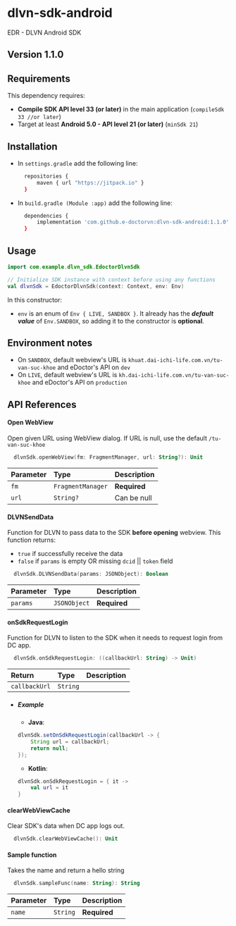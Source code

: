 # dlvn-sdk-android

EDR - DLVN Android SDK

## Version 1.1.0

## Requirements

This dependency requires:

- **Compile SDK API level 33 (or later)** in the main application (`compileSdk 33 //or later`)
- Target at least **Android 5.0 - API level 21 (or later)** (`minSdk 21`)

## Installation

- In `settings.gradle` add the following line:

  ```sh
    repositories {
        maven { url "https://jitpack.io" }
    }
  ```

- In `build.gradle (Module :app)` add the following line:

  ```sh
    dependencies {
        implementation 'com.github.e-doctorvn:dlvn-sdk-android:1.1.0'
    }
  ```

## Usage

```kotlin
import com.example.dlvn_sdk.EdoctorDlvnSdk

// Initialize SDK instance with context before using any functions
val dlvnSdk = EdoctorDlvnSdk(context: Context, env: Env)
```

In this constructor:

- `env` is an enum of `Env { LIVE, SANDBOX }`. It already has the **_default value_** of `Env.SANDBOX`, so adding it to the constructor is **optional**.

## Environment notes

- On `SANDBOX`, default webview's URL is `khuat.dai-ichi-life.com.vn/tu-van-suc-khoe` and eDoctor's API on `dev`
- On `LIVE`, default webview's URL is `kh.dai-ichi-life.com.vn/tu-van-suc-khoe` and eDoctor's API on `production`

## API References

#### Open WebView

Open given URL using WebView dialog. If URL is null, use the default `/tu-van-suc-khoe`

```kotlin
  dlvnSdk.openWebView(fm: FragmentManager, url: String?): Unit
```

| Parameter | Type              | Description  |
| :-------- | :---------------- | :----------- |
| `fm`      | `FragmentManager` | **Required** |
| `url`     | `String?`         | Can be null  |

#### DLVNSendData

Function for DLVN to pass data to the SDK **before opening** webview.
This function returns:

- `true` if successfully receive the data
- `false` if `params` is empty OR missing `dcid` || `token` field

```kotlin
  dlvnSdk.DLVNSendData(params: JSONObject): Boolean
```

| Parameter | Type         | Description  |
| :-------- | :----------- | :----------- |
| `params`  | `JSONObject` | **Required** |

#### onSdkRequestLogin

Function for DLVN to listen to the SDK when it needs to request login from DC app.

```kotlin
  dlvnSdk.onSdkRequestLogin: ((callbackUrl: String) -> Unit)
```

| Return        | Type     | Description |
| :------------ | :------- | :---------- |
| `callbackUrl` | `String` |             |

- ##### Example

  - **Java**:

  ```java
  dlvnSdk.setOnSdkRequestLogin(callbackUrl -> {
      String url = callbackUrl;
      return null;
  });
  ```

  - **Kotlin**:

  ```kotlin
  dlvnSdk.onSdkRequestLogin = { it ->
      val url = it
  }
  ```

#### clearWebViewCache

Clear SDK's data when DC app logs out.

```kotlin
  dlvnSdk.clearWebViewCache(): Unit
```

#### Sample function

Takes the name and return a hello string

```kotlin
  dlvnSdk.sampleFunc(name: String): String
```

| Parameter | Type     | Description  |
| :-------- | :------- | :----------- |
| `name`    | `String` | **Required** |
